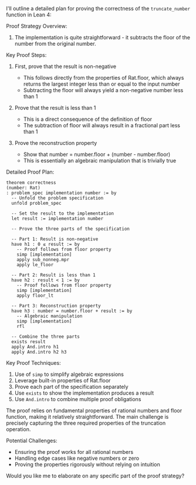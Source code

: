 I'll outline a detailed plan for proving the correctness of the `truncate_number` function in Lean 4:

Proof Strategy Overview:
1. The implementation is quite straightforward - it subtracts the floor of the number from the original number. 

Key Proof Steps:
1. First, prove that the result is non-negative
   - This follows directly from the properties of Rat.floor, which always returns the largest integer less than or equal to the input number
   - Subtracting the floor will always yield a non-negative number less than 1

2. Prove that the result is less than 1
   - This is a direct consequence of the definition of floor
   - The subtraction of floor will always result in a fractional part less than 1

3. Prove the reconstruction property
   - Show that number = number.floor + (number - number.floor)
   - This is essentially an algebraic manipulation that is trivially true

Detailed Proof Plan:
```lean
theorem correctness
(number: Rat)
: problem_spec implementation number := by
  -- Unfold the problem specification
  unfold problem_spec
  
  -- Set the result to the implementation
  let result := implementation number
  
  -- Prove the three parts of the specification
  
  -- Part 1: Result is non-negative
  have h1 : 0 ≤ result := by
    -- Proof follows from floor property
    simp [implementation]
    apply sub_nonneg.mpr
    apply le_floor

  -- Part 2: Result is less than 1  
  have h2 : result < 1 := by
    -- Proof follows from floor property
    simp [implementation]
    apply floor_lt

  -- Part 3: Reconstruction property
  have h3 : number = number.floor + result := by
    -- Algebraic manipulation
    simp [implementation]
    rfl

  -- Combine the three parts
  exists result
  apply And.intro h1
  apply And.intro h2 h3
```

Key Proof Techniques:
1. Use of `simp` to simplify algebraic expressions
2. Leverage built-in properties of Rat.floor
3. Prove each part of the specification separately
4. Use `exists` to show the implementation produces a result
5. Use `And.intro` to combine multiple proof obligations

The proof relies on fundamental properties of rational numbers and floor function, making it relatively straightforward. The main challenge is precisely capturing the three required properties of the truncation operation.

Potential Challenges:
- Ensuring the proof works for all rational numbers
- Handling edge cases like negative numbers or zero
- Proving the properties rigorously without relying on intuition

Would you like me to elaborate on any specific part of the proof strategy?